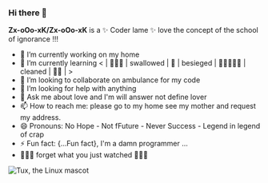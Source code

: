 ### Hi there 👋
**Zx-oOo-xK/Zx-oOo-xK** is a ✨ Coder lame ✨ love the concept of the school of ignorance !!!

- 🔭 I’m currently working on my home
- 🌱 I’m currently learning < | 🐸🐸🐸 | swallowed | 🐍 | besieged | 🐜🐜🐜🐜🐜 | cleaned | 🐋🐳 | >
- 👯 I’m looking to collaborate on ambulance for my code
- 🤔 I’m looking for help with anything
- 💬 Ask me about love and I'm will answer not define lover
- 📫 How to reach me: please go to my home see my mother and request my address.
- 😄 Pronouns: No Hope - Not fFuture - Never Success - Legend in legend of crap
- ⚡ Fun fact: {...Fun fact}, I'm a damn programmer ... 
- 🌸🌸🌸 forget what you just watched 🌸🌸🌸

![Tux, the Linux mascot](https://thumbs.gfycat.com/HeavyLiquidAnnelid-size_restricted.gif)
